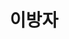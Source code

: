 ---
layout: hubs
key: Q51029
title: 이방자
name: 이방자
image: http://commons.wikimedia.org/wiki/Special:FilePath/Yi%20Bangja.jpg
description: 대한제국의 마지막 황태자비
score: 3.724068435234069e-05
degree: 4
---